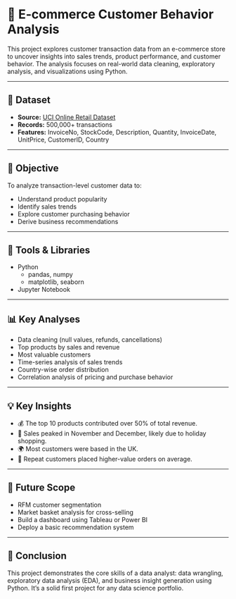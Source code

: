 # 🛒 E-commerce Customer Behavior Analysis

This project explores customer transaction data from an e-commerce store to uncover insights into sales trends, product performance, and customer behavior. The analysis focuses on real-world data cleaning, exploratory analysis, and visualizations using Python.

---

## 📁 Dataset

- **Source:** [UCI Online Retail Dataset](https://archive.ics.uci.edu/ml/datasets/Online+Retail)
- **Records:** 500,000+ transactions
- **Features:** InvoiceNo, StockCode, Description, Quantity, InvoiceDate, UnitPrice, CustomerID, Country

---

## 🎯 Objective

To analyze transaction-level customer data to:
- Understand product popularity
- Identify sales trends
- Explore customer purchasing behavior
- Derive business recommendations

---

## 🧰 Tools & Libraries

- Python
  - pandas, numpy
  - matplotlib, seaborn
- Jupyter Notebook

---

## 📊 Key Analyses

- Data cleaning (null values, refunds, cancellations)
- Top products by sales and revenue
- Most valuable customers
- Time-series analysis of sales trends
- Country-wise order distribution
- Correlation analysis of pricing and purchase behavior

---

## 💡 Key Insights

- 💰 The top 10 products contributed over 50% of total revenue.
- 📅 Sales peaked in November and December, likely due to holiday shopping.
- 🌍 Most customers were based in the UK.
- 👤 Repeat customers placed higher-value orders on average.

---

## 📌 Future Scope

- RFM customer segmentation
- Market basket analysis for cross-selling
- Build a dashboard using Tableau or Power BI
- Deploy a basic recommendation system

---

## 🏁 Conclusion

This project demonstrates the core skills of a data analyst: data wrangling, exploratory data analysis (EDA), and business insight generation using Python. It’s a solid first project for any data science portfolio.
